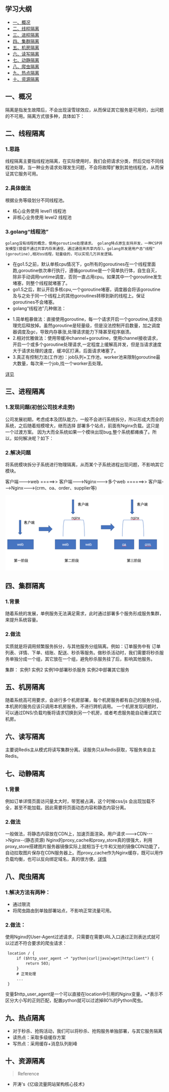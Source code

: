## 学习大纲
* [一、概况](#1)
* [二、线程隔离](#2)
* [三、进程隔离](#3)
* [四、集群隔离](#4)
* [五、机房隔离](#5)
* [六、读写隔离](#6)
* [七、动静隔离](#7)
* [八、爬虫隔离](#8)
* [九、热点隔离](#9)
* [十、资源隔离](#10)

## <span id="1">一、概况</span>
隔离是指发生故障后，不会出现滚雪球效应，从而保证其它服务是可用的，出问题的不可用。隔离方式很多种，具体如下：

## <span id="2">二、线程隔离</span>
### 1.思路
线程隔离主要指线程池隔离，在实际使用时，我们会把请求分类，然后交给不同线程池处理，当一种业务请求处理发生问题，不会将故障扩散到其他线程池，从而保证其它服务可用。
### 2.具体做法
根据业务等级划分不同线程池。
* 核心业务使用 level1 线程池
* 非核心业务使用 level2 线程池
### 3.golang“线程池”
`
golang没有线程的概念，使用goroutine处理请求。
golang特点原生支持并发，一种CSP并发模型(提倡不通过共享内存来通信，通过通信来共享内存)。golang并发是用户态"线程"(goroutine),相对os线程，轻量级的，可以实现几万并发逻辑。
`

 
  * 在go1.5之前，默认单核cpu情况下，go所有的goroutines在一个线程里面跑,goroutine依次串行执行，遵循goroutine是一个简单执行体，自生自灭，除非手动调用runtime调度，否则一直占用cpu。如果其中一个goroutine发生堵塞，则整个线程就堵塞了。
  * go1.5之后，默认开启多核cpu,一个goroutine堵塞，调度器会将该goroutine及与之处于同一个线程上的其他goroutines转移到新的线程上。保证goroutines不会堵塞。
  * golang“线程池”几种做法：
   - 1.简单粗暴做法：直接使用goroutine，每一个请求开启一个goroutine,请求处理完后释放掉。虽然goroutine是轻量级，但是没法控制开启数量，加之调度器调度及gc，导致内存暴涨,处理请求能力下降甚至程序崩溃。
   - 2.相对优雅做法：使用带缓冲channel+goroutine，使用channel接收请求，开启一个或多个goroutine处理请求,一定程度上缓解高并发，但是当请求速度大于请求处理的速度，缓冲区打满，后面请求堵塞了。
   - 3.真正有控制力法(工作池)：job队列+工作池，worker池来限制goroutine最大数量，每次来一个job,找一个worker去处理。

[详见](http://39.106.173.209:88/goroutine-asyn/)

## <span id="3">三、进程隔离</span>
 ### 1.发现问题(初创公司技术走势)
公司发展初期，考虑成本及团队能力，一般不会进行系统拆分，所以形成大而全的系统，之后随着规模增大，继而选择 部署多个站点，前面有Nginx负载。这只是一个过渡方案。
因为大而全系统如果一个模块出现bug,整个系统都瘫痪了。所以，如何解决呢？如下：
### 2.解决问题
 将系统模块拆分子系统进行物理隔离，从而某个子系统进程出现问题，不影响其它模块。
 
 客户端--->web =====>> 客户端--->Nginx--->多个web ======>> 客户端--->Nginx--->(crm、oa、order、supplier等)
 
 ![dev-tech](https://github.com/kgtom/back-end/blob/master/pic/dev-tech.png)
 

 ## <span id="4">四、集群隔离</span>
 ### 1.背景
 随着系统的发展，单例服务无法满足需求，此时通过部署多个服务形成服务集群，来提升系统容量。
 ### 2.做法
 实质就是将调用频繁服务拆分，与其他服务分组隔离。例如：订单服务中有 订单列表、详情、下单、结账、配送、秒杀等服务。做秒杀活动时，我们需要将秒杀服务单独分成一个组，其它放在一个组，避免秒杀服务挂了后，影响其他服务。
 
 集群： 实例1 实例2
 实例1中部署秒杀服务
 实例2中部署其它服务
 
## <span id="5">五、机房隔离</span>
  随着系统高可用要求，会进行多个机房部署，每个机房服务都有自己的服务分组，本机房的服务应该只调用本机房服务，不进行跨机调用。
  一个机房发现问题时，可以通过DNS/负载均衡将请求切换到另一个机房，或者考虑服务能自动重试其它机房。
  
 ## <span id="6">六、读写隔离</span>
  主要说Redis主从模式将读写集群分离。读服务只从Redis获取，写服务来自主Redis。
 ## <span id="7">七、动静隔离</span>
 ### 1.背景
   例如订单详情页面访问量太大时，带宽被占满，这个时候css/js 会出现加载不全，甚至不能加载。因此需要将页面动态内容和静态内容分离。
 ### 2.做法
  一般做法，将静态内容放在CDN上，加速页面渲染。用户请求--->CDN--->Nginx--(静态资源)
  Nginx的proxy_cache和proxy_store真的很强大，利用proxy_store搭建图片服务器镜像实际上就相当于七牛和又拍的镜像CDN功能了，自动拉取图片保存在CDN服务器上。而proxy_cache作为Nginx缓存，既可以用作负载均衡，也可以反向绑定域名，真的很方便。[详情](https://www.freehao123.com/nginx-cdn/)
  
## <span id="8">八、爬虫隔离</span>
 ### 1.解决方法有两种：
 * 通过限流
 * 将爬虫路由到单独部署站点，不影响正常流量可用。
 
 ### 2.做法：
   使用Nginx的User-Agent过滤请求，只需要在需要URL入口通过正则表达式就可以过滤不符合要求的爬虫请求：

   ~~~
    location / {
        if ($http_user_agent ~* "python|curl|java|wget|httpclient") {
            return 503;
        }
        # 正常处理
        ...
    }
   ~~~
变量$http_user_agent是一个可以直接在location中引用的Nginx变量。~*表示不区分大小写的正则匹配，配置python就可以过滤掉80%的Python爬虫。

## <span id="9">九、热点隔离</span>
 * 对于秒杀、抢购活动，我们可以将秒杀、抢购服务单独部署，与其它服务隔离
 * 读热点：采取多级缓存方案
 * 写热点：采用缓存+消息队列削峰
 
 ## <span id="10">十、资源隔离</span>
 
>Reference

* 开涛's《亿级流量网站架构核心技术》
